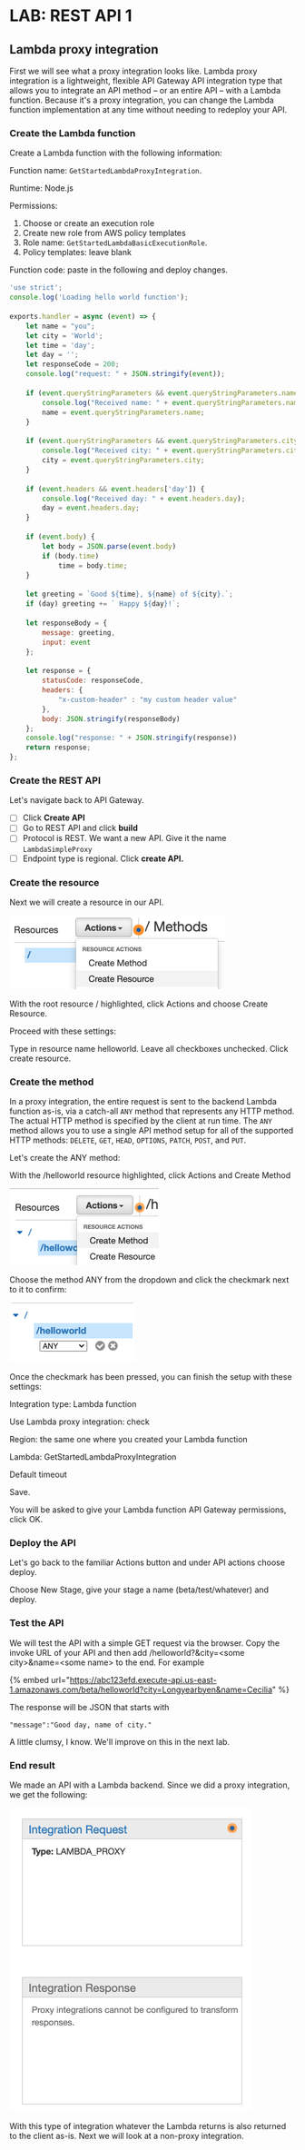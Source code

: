 # LAB: REST API 1

## Lambda proxy integration

First we will see what a proxy integration looks like. Lambda proxy integration is a lightweight, flexible API Gateway API integration type that allows you to integrate an API method – or an entire API – with a Lambda function. Because it's a proxy integration, you can change the Lambda function implementation at any time without needing to redeploy your API.

### Create the Lambda function&#x20;

Create a Lambda function with the following information:

Function name: `GetStartedLambdaProxyIntegration`.

Runtime: Node.js

Permissions:&#x20;

1. Choose or create an execution role
2. Create new role from AWS policy templates
3. Role name: `GetStartedLambdaBasicExecutionRole`.
4. Policy templates: leave blank

Function code: paste in the following and deploy changes.&#x20;

```javascript
'use strict';
console.log('Loading hello world function');
 
exports.handler = async (event) => {
    let name = "you";
    let city = 'World';
    let time = 'day';
    let day = '';
    let responseCode = 200;
    console.log("request: " + JSON.stringify(event));
    
    if (event.queryStringParameters && event.queryStringParameters.name) {
        console.log("Received name: " + event.queryStringParameters.name);
        name = event.queryStringParameters.name;
    }
    
    if (event.queryStringParameters && event.queryStringParameters.city) {
        console.log("Received city: " + event.queryStringParameters.city);
        city = event.queryStringParameters.city;
    }
    
    if (event.headers && event.headers['day']) {
        console.log("Received day: " + event.headers.day);
        day = event.headers.day;
    }
    
    if (event.body) {
        let body = JSON.parse(event.body)
        if (body.time) 
            time = body.time;
    }
 
    let greeting = `Good ${time}, ${name} of ${city}.`;
    if (day) greeting += ` Happy ${day}!`;

    let responseBody = {
        message: greeting,
        input: event
    };
    
    let response = {
        statusCode: responseCode,
        headers: {
            "x-custom-header" : "my custom header value"
        },
        body: JSON.stringify(responseBody)
    };
    console.log("response: " + JSON.stringify(response))
    return response;
};
```

### Create the REST API&#x20;

Let's navigate back to API Gateway.&#x20;

* [ ] Click **Create API**&#x20;
* [ ] Go to REST API and click **build**
* [ ] Protocol is REST. We want a new API. Give it the name `LambdaSimpleProxy`
* [ ] Endpoint type is regional. Click **create API.**&#x20;

### Create the resource

Next we will create a resource in our API.

![](<../../.gitbook/assets/image (234).png>)

With the root resource / highlighted, click Actions and choose Create Resource.&#x20;

Proceed with these settings:

Type in resource name helloworld. Leave all checkboxes unchecked. Click create resource.&#x20;

### Create the method

In a proxy integration, the entire request is sent to the backend Lambda function as-is, via a catch-all `ANY` method that represents any HTTP method. The actual HTTP method is specified by the client at run time. The `ANY` method allows you to use a single API method setup for all of the supported HTTP methods: `DELETE`, `GET`, `HEAD`, `OPTIONS`, `PATCH`, `POST`, and `PUT`.&#x20;

Let's create the ANY method:

With the /helloworld resource highlighted, click Actions and Create Method

![](<../../.gitbook/assets/image (231).png>)

Choose the method ANY from the dropdown and click the checkmark next to it to confirm:

![](<../../.gitbook/assets/image (204).png>)

Once the checkmark has been pressed, you can finish the setup with these settings:

Integration type: Lambda function

Use Lambda proxy integration: check

Region: the same one where you created your Lambda function

Lambda: GetStartedLambdaProxyIntegration

Default timeout

Save.

You will be asked to give your Lambda function API Gateway permissions, click OK.&#x20;

### Deploy the API&#x20;

Let's go back to the familiar Actions button and under API actions choose deploy. &#x20;

Choose New Stage, give your stage a name (beta/test/whatever) and deploy.&#x20;

### Test the API&#x20;

We will test the API with a simple GET request via the browser. Copy the invoke URL of your API and then add /helloworld?\&city=\<some city>\&name=\<some name> to the end. For example

{% embed url="https://abc123efd.execute-api.us-east-1.amazonaws.com/beta/helloworld?city=Longyearbyen&name=Cecilia" %}

The response will be JSON that starts with&#x20;

```
"message":"Good day, name of city."
```

A little clumsy, I know. We'll improve on this in the next lab. &#x20;

### End result

We made an API with a Lambda backend. Since we did a proxy integration, we get the following:

![proxy integration](<../../.gitbook/assets/image (258).png>)

With this type of integration whatever the Lambda returns is also returned to the client as-is. Next we will look at a non-proxy integration.&#x20;
